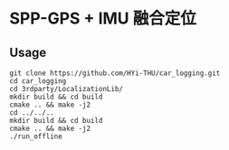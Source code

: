 # SPP-GPS + IMU 融合定位
  
## Usage

``` shell
git clone https://github.com/HYi-THU/car_logging.git
cd car_logging
cd 3rdparty/LocalizationLib/
mkdir build && cd build
cmake .. && make -j2
cd ../../..
mkdir build && cd build
cmake .. && make -j2
./run_offline
```
